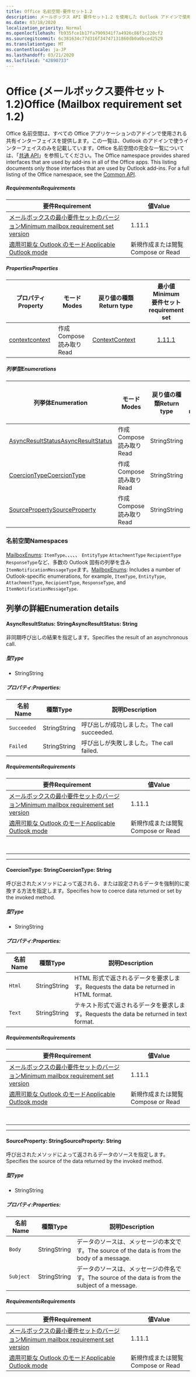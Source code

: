 ```yaml
---
title: Office 名前空間-要件セット1.2
description: メールボックス API 要件セット1.2 を使用した Outlook アドインで使用可能な Office 名前空間メンバー。
ms.date: 03/18/2020
localization_priority: Normal
ms.openlocfilehash: fb935fce1b17fa7909341f7a4926c86f3c220cf2
ms.sourcegitcommit: 6c381634c77d316f34747131860db0a0bced2529
ms.translationtype: MT
ms.contentlocale: ja-JP
ms.lasthandoff: 03/21/2020
ms.locfileid: "42890733"
---
```

# <a name="office-mailbox-requirement-set-12"></a><span data-ttu-id="0b00d-103">Office (メールボックス要件セット 1.2)</span><span class="sxs-lookup"><span data-stu-id="0b00d-103">Office (Mailbox requirement set 1.2)</span></span>

<span data-ttu-id="0b00d-p101">Office 名前空間は、すべての Office アプリケーションのアドインで使用される共有インターフェイスを提供します。この一覧は、Outlook のアドインで使うインターフェイスのみを記載しています。Office 名前空間の完全な一覧については、「[共通 API](/javascript/api/office)」を参照してください。</span><span class="sxs-lookup"><span data-stu-id="0b00d-p101">The Office namespace provides shared interfaces that are used by add-ins in all of the Office apps. This listing documents only those interfaces that are used by Outlook add-ins. For a full listing of the Office namespace, see the [Common API](/javascript/api/office).</span></span>

##### <a name="requirements"></a><span data-ttu-id="0b00d-106">Requirements</span><span class="sxs-lookup"><span data-stu-id="0b00d-106">Requirements</span></span>

|<span data-ttu-id="0b00d-107">要件</span><span class="sxs-lookup"><span data-stu-id="0b00d-107">Requirement</span></span>| <span data-ttu-id="0b00d-108">値</span><span class="sxs-lookup"><span data-stu-id="0b00d-108">Value</span></span>|
|---|---|
|[<span data-ttu-id="0b00d-109">メールボックスの最小要件セットのバージョン</span><span class="sxs-lookup"><span data-stu-id="0b00d-109">Minimum mailbox requirement set version</span></span>](../../requirement-sets/outlook-api-requirement-sets.md)| <span data-ttu-id="0b00d-110">1.1</span><span class="sxs-lookup"><span data-stu-id="0b00d-110">1.1</span></span>|
|[<span data-ttu-id="0b00d-111">適用可能な Outlook のモード</span><span class="sxs-lookup"><span data-stu-id="0b00d-111">Applicable Outlook mode</span></span>](../../../outlook/outlook-add-ins-overview.md#extension-points)| <span data-ttu-id="0b00d-112">新規作成または閲覧</span><span class="sxs-lookup"><span data-stu-id="0b00d-112">Compose or Read</span></span>|

##### <a name="properties"></a><span data-ttu-id="0b00d-113">Properties</span><span class="sxs-lookup"><span data-stu-id="0b00d-113">Properties</span></span>

| <span data-ttu-id="0b00d-114">プロパティ</span><span class="sxs-lookup"><span data-stu-id="0b00d-114">Property</span></span> | <span data-ttu-id="0b00d-115">モード</span><span class="sxs-lookup"><span data-stu-id="0b00d-115">Modes</span></span> | <span data-ttu-id="0b00d-116">戻り値の種類</span><span class="sxs-lookup"><span data-stu-id="0b00d-116">Return type</span></span> | <span data-ttu-id="0b00d-117">最小値</span><span class="sxs-lookup"><span data-stu-id="0b00d-117">Minimum</span></span><br><span data-ttu-id="0b00d-118">要件セット</span><span class="sxs-lookup"><span data-stu-id="0b00d-118">requirement set</span></span> |
|---|---|---|:---:|
| [<span data-ttu-id="0b00d-119">context</span><span class="sxs-lookup"><span data-stu-id="0b00d-119">context</span></span>](office.context.md) | <span data-ttu-id="0b00d-120">作成</span><span class="sxs-lookup"><span data-stu-id="0b00d-120">Compose</span></span><br><span data-ttu-id="0b00d-121">読み取り</span><span class="sxs-lookup"><span data-stu-id="0b00d-121">Read</span></span> | [<span data-ttu-id="0b00d-122">Context</span><span class="sxs-lookup"><span data-stu-id="0b00d-122">Context</span></span>](/javascript/api/office/office.context?view=outlook-js-1.2) | [<span data-ttu-id="0b00d-123">1.1</span><span class="sxs-lookup"><span data-stu-id="0b00d-123">1.1</span></span>](../requirement-set-1.1/outlook-requirement-set-1.1.md) |

##### <a name="enumerations"></a><span data-ttu-id="0b00d-124">列挙型</span><span class="sxs-lookup"><span data-stu-id="0b00d-124">Enumerations</span></span>

| <span data-ttu-id="0b00d-125">列挙体</span><span class="sxs-lookup"><span data-stu-id="0b00d-125">Enumeration</span></span> | <span data-ttu-id="0b00d-126">モード</span><span class="sxs-lookup"><span data-stu-id="0b00d-126">Modes</span></span> | <span data-ttu-id="0b00d-127">戻り値の種類</span><span class="sxs-lookup"><span data-stu-id="0b00d-127">Return type</span></span> | <span data-ttu-id="0b00d-128">最小値</span><span class="sxs-lookup"><span data-stu-id="0b00d-128">Minimum</span></span><br><span data-ttu-id="0b00d-129">要件セット</span><span class="sxs-lookup"><span data-stu-id="0b00d-129">requirement set</span></span> |
|---|---|---|:---:|
| [<span data-ttu-id="0b00d-130">AsyncResultStatus</span><span class="sxs-lookup"><span data-stu-id="0b00d-130">AsyncResultStatus</span></span>](#asyncresultstatus-string) | <span data-ttu-id="0b00d-131">作成</span><span class="sxs-lookup"><span data-stu-id="0b00d-131">Compose</span></span><br><span data-ttu-id="0b00d-132">読み取り</span><span class="sxs-lookup"><span data-stu-id="0b00d-132">Read</span></span> | <span data-ttu-id="0b00d-133">String</span><span class="sxs-lookup"><span data-stu-id="0b00d-133">String</span></span> | [<span data-ttu-id="0b00d-134">1.1</span><span class="sxs-lookup"><span data-stu-id="0b00d-134">1.1</span></span>](../requirement-set-1.1/outlook-requirement-set-1.1.md) |
| [<span data-ttu-id="0b00d-135">CoercionType</span><span class="sxs-lookup"><span data-stu-id="0b00d-135">CoercionType</span></span>](#coerciontype-string) | <span data-ttu-id="0b00d-136">作成</span><span class="sxs-lookup"><span data-stu-id="0b00d-136">Compose</span></span><br><span data-ttu-id="0b00d-137">読み取り</span><span class="sxs-lookup"><span data-stu-id="0b00d-137">Read</span></span> | <span data-ttu-id="0b00d-138">String</span><span class="sxs-lookup"><span data-stu-id="0b00d-138">String</span></span> | [<span data-ttu-id="0b00d-139">1.1</span><span class="sxs-lookup"><span data-stu-id="0b00d-139">1.1</span></span>](../requirement-set-1.1/outlook-requirement-set-1.1.md) |
| [<span data-ttu-id="0b00d-140">SourceProperty</span><span class="sxs-lookup"><span data-stu-id="0b00d-140">SourceProperty</span></span>](#sourceproperty-string) | <span data-ttu-id="0b00d-141">作成</span><span class="sxs-lookup"><span data-stu-id="0b00d-141">Compose</span></span><br><span data-ttu-id="0b00d-142">読み取り</span><span class="sxs-lookup"><span data-stu-id="0b00d-142">Read</span></span> | <span data-ttu-id="0b00d-143">String</span><span class="sxs-lookup"><span data-stu-id="0b00d-143">String</span></span> | [<span data-ttu-id="0b00d-144">1.1</span><span class="sxs-lookup"><span data-stu-id="0b00d-144">1.1</span></span>](../requirement-set-1.1/outlook-requirement-set-1.1.md) |

### <a name="namespaces"></a><span data-ttu-id="0b00d-145">名前空間</span><span class="sxs-lookup"><span data-stu-id="0b00d-145">Namespaces</span></span>

<span data-ttu-id="0b00d-146">[MailboxEnums](/javascript/api/outlook/office.mailboxenums.attachmentcontentformat?view=outlook-js-1.2): `ItemType`、、、、、 `EntityType` `AttachmentType` `RecipientType` `ResponseType`など、多数の Outlook 固有の列挙を含み`ItemNotificationMessageType`ます。</span><span class="sxs-lookup"><span data-stu-id="0b00d-146">[MailboxEnums](/javascript/api/outlook/office.mailboxenums.attachmentcontentformat?view=outlook-js-1.2): Includes a number of Outlook-specific enumerations, for example, `ItemType`, `EntityType`, `AttachmentType`, `RecipientType`, `ResponseType`, and `ItemNotificationMessageType`.</span></span>

## <a name="enumeration-details"></a><span data-ttu-id="0b00d-147">列挙の詳細</span><span class="sxs-lookup"><span data-stu-id="0b00d-147">Enumeration details</span></span>

#### <a name="asyncresultstatus-string"></a><span data-ttu-id="0b00d-148">AsyncResultStatus: String</span><span class="sxs-lookup"><span data-stu-id="0b00d-148">AsyncResultStatus: String</span></span>

<span data-ttu-id="0b00d-149">非同期呼び出しの結果を指定します。</span><span class="sxs-lookup"><span data-stu-id="0b00d-149">Specifies the result of an asynchronous call.</span></span>

##### <a name="type"></a><span data-ttu-id="0b00d-150">型</span><span class="sxs-lookup"><span data-stu-id="0b00d-150">Type</span></span>

*   <span data-ttu-id="0b00d-151">String</span><span class="sxs-lookup"><span data-stu-id="0b00d-151">String</span></span>

##### <a name="properties"></a><span data-ttu-id="0b00d-152">プロパティ:</span><span class="sxs-lookup"><span data-stu-id="0b00d-152">Properties:</span></span>

|<span data-ttu-id="0b00d-153">名前</span><span class="sxs-lookup"><span data-stu-id="0b00d-153">Name</span></span>| <span data-ttu-id="0b00d-154">種類</span><span class="sxs-lookup"><span data-stu-id="0b00d-154">Type</span></span>| <span data-ttu-id="0b00d-155">説明</span><span class="sxs-lookup"><span data-stu-id="0b00d-155">Description</span></span>|
|---|---|---|
|`Succeeded`| <span data-ttu-id="0b00d-156">String</span><span class="sxs-lookup"><span data-stu-id="0b00d-156">String</span></span>|<span data-ttu-id="0b00d-157">呼び出しが成功しました。</span><span class="sxs-lookup"><span data-stu-id="0b00d-157">The call succeeded.</span></span>|
|`Failed`| <span data-ttu-id="0b00d-158">String</span><span class="sxs-lookup"><span data-stu-id="0b00d-158">String</span></span>|<span data-ttu-id="0b00d-159">呼び出しが失敗しました。</span><span class="sxs-lookup"><span data-stu-id="0b00d-159">The call failed.</span></span>|

##### <a name="requirements"></a><span data-ttu-id="0b00d-160">Requirements</span><span class="sxs-lookup"><span data-stu-id="0b00d-160">Requirements</span></span>

|<span data-ttu-id="0b00d-161">要件</span><span class="sxs-lookup"><span data-stu-id="0b00d-161">Requirement</span></span>| <span data-ttu-id="0b00d-162">値</span><span class="sxs-lookup"><span data-stu-id="0b00d-162">Value</span></span>|
|---|---|
|[<span data-ttu-id="0b00d-163">メールボックスの最小要件セットのバージョン</span><span class="sxs-lookup"><span data-stu-id="0b00d-163">Minimum mailbox requirement set version</span></span>](../../requirement-sets/outlook-api-requirement-sets.md)| <span data-ttu-id="0b00d-164">1.1</span><span class="sxs-lookup"><span data-stu-id="0b00d-164">1.1</span></span>|
|[<span data-ttu-id="0b00d-165">適用可能な Outlook のモード</span><span class="sxs-lookup"><span data-stu-id="0b00d-165">Applicable Outlook mode</span></span>](../../../outlook/outlook-add-ins-overview.md#extension-points)| <span data-ttu-id="0b00d-166">新規作成または閲覧</span><span class="sxs-lookup"><span data-stu-id="0b00d-166">Compose or Read</span></span>|

<br>

---
---

#### <a name="coerciontype-string"></a><span data-ttu-id="0b00d-167">CoercionType: String</span><span class="sxs-lookup"><span data-stu-id="0b00d-167">CoercionType: String</span></span>

<span data-ttu-id="0b00d-168">呼び出されたメソッドによって返される、または設定されるデータを強制的に変換する方法を指定します。</span><span class="sxs-lookup"><span data-stu-id="0b00d-168">Specifies how to coerce data returned or set by the invoked method.</span></span>

##### <a name="type"></a><span data-ttu-id="0b00d-169">型</span><span class="sxs-lookup"><span data-stu-id="0b00d-169">Type</span></span>

*   <span data-ttu-id="0b00d-170">String</span><span class="sxs-lookup"><span data-stu-id="0b00d-170">String</span></span>

##### <a name="properties"></a><span data-ttu-id="0b00d-171">プロパティ:</span><span class="sxs-lookup"><span data-stu-id="0b00d-171">Properties:</span></span>

|<span data-ttu-id="0b00d-172">名前</span><span class="sxs-lookup"><span data-stu-id="0b00d-172">Name</span></span>| <span data-ttu-id="0b00d-173">種類</span><span class="sxs-lookup"><span data-stu-id="0b00d-173">Type</span></span>| <span data-ttu-id="0b00d-174">説明</span><span class="sxs-lookup"><span data-stu-id="0b00d-174">Description</span></span>|
|---|---|---|
|`Html`| <span data-ttu-id="0b00d-175">String</span><span class="sxs-lookup"><span data-stu-id="0b00d-175">String</span></span>|<span data-ttu-id="0b00d-176">HTML 形式で返されるデータを要求します。</span><span class="sxs-lookup"><span data-stu-id="0b00d-176">Requests the data be returned in HTML format.</span></span>|
|`Text`| <span data-ttu-id="0b00d-177">String</span><span class="sxs-lookup"><span data-stu-id="0b00d-177">String</span></span>|<span data-ttu-id="0b00d-178">テキスト形式で返されるデータを要求します。</span><span class="sxs-lookup"><span data-stu-id="0b00d-178">Requests the data be returned in text format.</span></span>|

##### <a name="requirements"></a><span data-ttu-id="0b00d-179">Requirements</span><span class="sxs-lookup"><span data-stu-id="0b00d-179">Requirements</span></span>

|<span data-ttu-id="0b00d-180">要件</span><span class="sxs-lookup"><span data-stu-id="0b00d-180">Requirement</span></span>| <span data-ttu-id="0b00d-181">値</span><span class="sxs-lookup"><span data-stu-id="0b00d-181">Value</span></span>|
|---|---|
|[<span data-ttu-id="0b00d-182">メールボックスの最小要件セットのバージョン</span><span class="sxs-lookup"><span data-stu-id="0b00d-182">Minimum mailbox requirement set version</span></span>](../../requirement-sets/outlook-api-requirement-sets.md)| <span data-ttu-id="0b00d-183">1.1</span><span class="sxs-lookup"><span data-stu-id="0b00d-183">1.1</span></span>|
|[<span data-ttu-id="0b00d-184">適用可能な Outlook のモード</span><span class="sxs-lookup"><span data-stu-id="0b00d-184">Applicable Outlook mode</span></span>](../../../outlook/outlook-add-ins-overview.md#extension-points)| <span data-ttu-id="0b00d-185">新規作成または閲覧</span><span class="sxs-lookup"><span data-stu-id="0b00d-185">Compose or Read</span></span>|

<br>

---
---

#### <a name="sourceproperty-string"></a><span data-ttu-id="0b00d-186">SourceProperty: String</span><span class="sxs-lookup"><span data-stu-id="0b00d-186">SourceProperty: String</span></span>

<span data-ttu-id="0b00d-187">呼び出されたメソッドによって返されるデータのソースを指定します。</span><span class="sxs-lookup"><span data-stu-id="0b00d-187">Specifies the source of the data returned by the invoked method.</span></span>

##### <a name="type"></a><span data-ttu-id="0b00d-188">型</span><span class="sxs-lookup"><span data-stu-id="0b00d-188">Type</span></span>

*   <span data-ttu-id="0b00d-189">String</span><span class="sxs-lookup"><span data-stu-id="0b00d-189">String</span></span>

##### <a name="properties"></a><span data-ttu-id="0b00d-190">プロパティ:</span><span class="sxs-lookup"><span data-stu-id="0b00d-190">Properties:</span></span>

|<span data-ttu-id="0b00d-191">名前</span><span class="sxs-lookup"><span data-stu-id="0b00d-191">Name</span></span>| <span data-ttu-id="0b00d-192">種類</span><span class="sxs-lookup"><span data-stu-id="0b00d-192">Type</span></span>| <span data-ttu-id="0b00d-193">説明</span><span class="sxs-lookup"><span data-stu-id="0b00d-193">Description</span></span>|
|---|---|---|
|`Body`| <span data-ttu-id="0b00d-194">String</span><span class="sxs-lookup"><span data-stu-id="0b00d-194">String</span></span>|<span data-ttu-id="0b00d-195">データのソースは、メッセージの本文です。</span><span class="sxs-lookup"><span data-stu-id="0b00d-195">The source of the data is from the body of a message.</span></span>|
|`Subject`| <span data-ttu-id="0b00d-196">String</span><span class="sxs-lookup"><span data-stu-id="0b00d-196">String</span></span>|<span data-ttu-id="0b00d-197">データのソースは、メッセージの件名です。</span><span class="sxs-lookup"><span data-stu-id="0b00d-197">The source of the data is from the subject of a message.</span></span>|

##### <a name="requirements"></a><span data-ttu-id="0b00d-198">Requirements</span><span class="sxs-lookup"><span data-stu-id="0b00d-198">Requirements</span></span>

|<span data-ttu-id="0b00d-199">要件</span><span class="sxs-lookup"><span data-stu-id="0b00d-199">Requirement</span></span>| <span data-ttu-id="0b00d-200">値</span><span class="sxs-lookup"><span data-stu-id="0b00d-200">Value</span></span>|
|---|---|
|[<span data-ttu-id="0b00d-201">メールボックスの最小要件セットのバージョン</span><span class="sxs-lookup"><span data-stu-id="0b00d-201">Minimum mailbox requirement set version</span></span>](../../requirement-sets/outlook-api-requirement-sets.md)| <span data-ttu-id="0b00d-202">1.1</span><span class="sxs-lookup"><span data-stu-id="0b00d-202">1.1</span></span>|
|[<span data-ttu-id="0b00d-203">適用可能な Outlook のモード</span><span class="sxs-lookup"><span data-stu-id="0b00d-203">Applicable Outlook mode</span></span>](../../../outlook/outlook-add-ins-overview.md#extension-points)| <span data-ttu-id="0b00d-204">新規作成または閲覧</span><span class="sxs-lookup"><span data-stu-id="0b00d-204">Compose or Read</span></span>|
